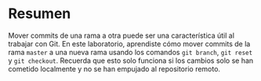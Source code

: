 # Resumen

Mover commits de una rama a otra puede ser una característica útil al trabajar con Git. En este laboratorio, aprendiste cómo mover commits de la rama `master` a una nueva rama usando los comandos `git branch`, `git reset` y `git checkout`. Recuerda que esto solo funciona si los cambios solo se han cometido localmente y no se han empujado al repositorio remoto.
